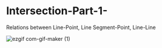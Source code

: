 # Intersection-Part-1-
Relations between Line-Point, Line Segment-Point, Line-Line

![ezgif com-gif-maker (1)](https://user-images.githubusercontent.com/65425355/167558624-b559a61e-e6ac-45ba-ac1f-70d109ce4889.gif)
